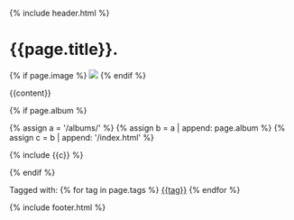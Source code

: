 {% include header.html %}

<main class="post">

<h1 class="main">{{page.title}}<span class="bullet">.</span></h1>

{% if page.image %}
<img class="post-image" src="{{page.image}}"/>
{% endif %}

{{content}}

{% if page.album %}

  {% assign a = '/albums/' %}
  {% assign b = a | append: page.album %}
  {% assign c = b | append: '/index.html' %}

  {% include {{c}} %}

{% endif %}

<div class="tags">
Tagged with:
{% for tag in page.tags %}
<a class="tag" href="/tag/{{tag}}">{{tag}}</a>
{% endfor %}
</div>

</main>

{% include footer.html %}
